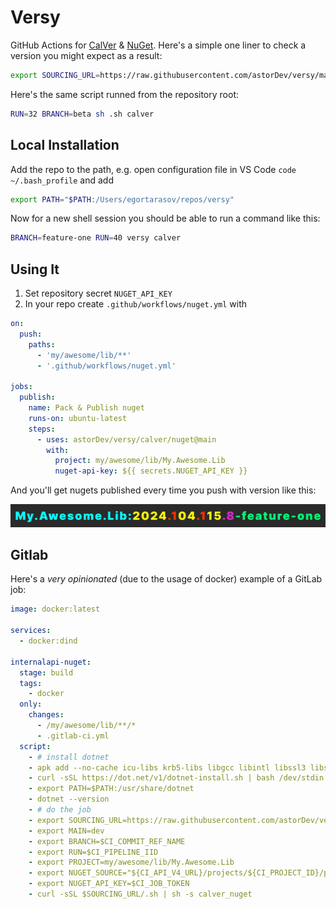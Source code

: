 # Versy

GitHub Actions for [CalVer](./calver/README.md) & [NuGet](./nuget/README.md). Here's a simple one liner to check a version you might expect as a result:

```sh
export SOURCING_URL=https://raw.githubusercontent.com/astorDev/versy/main BRANCH=beta RUN=11 && curl -sSL $SOURCING_URL/.sh | sh -s calver
```

Here's the same script runned from the repository root:

```sh
RUN=32 BRANCH=beta sh .sh calver
```

## Local Installation

Add the repo to the path, e.g. open configuration file in VS Code `code ~/.bash_profile` and add

```sh
export PATH="$PATH:/Users/egortarasov/repos/versy"
```

Now for a new shell session you should be able to run a command like this:

```sh
BRANCH=feature-one RUN=40 versy calver
```

## Using It

1. Set repository secret `NUGET_API_KEY`
2. In your repo create `.github/workflows/nuget.yml` with

```yaml
on:
  push:
    paths:
      - 'my/awesome/lib/**'
      - '.github/workflows/nuget.yml'

jobs:
  publish:
    name: Pack & Publish nuget
    runs-on: ubuntu-latest
    steps:
      - uses: astorDev/versy/calver/nuget@main
        with:
          project: my/awesome/lib/My.Awesome.Lib
          nuget-api-key: ${{ secrets.NUGET_API_KEY }}
```


And you'll get nugets published every time you push with version like this:

<img src="./calver/colored-version.png" alt="drawing" width="600"/>

## Gitlab

Here's a _very opinionated_ (due to the usage of docker) example of a GitLab job:

```yaml
image: docker:latest

services:
  - docker:dind

internalapi-nuget:
  stage: build
  tags:
    - docker
  only:
    changes:
      - /my/awesome/lib/**/*
      - .gitlab-ci.yml
  script:
    - # install dotnet
    - apk add --no-cache icu-libs krb5-libs libgcc libintl libssl3 libstdc++ zlib curl bash ca-certificates
    - curl -sSL https://dot.net/v1/dotnet-install.sh | bash /dev/stdin --channel 8.0 --install-dir /usr/share/dotnet
    - export PATH=$PATH:/usr/share/dotnet
    - dotnet --version
    - # do the job
    - export SOURCING_URL=https://raw.githubusercontent.com/astorDev/versy/main
    - export MAIN=dev
    - export BRANCH=$CI_COMMIT_REF_NAME
    - export RUN=$CI_PIPELINE_IID
    - export PROJECT=my/awesome/lib/My.Awesome.Lib
    - export NUGET_SOURCE="${CI_API_V4_URL}/projects/${CI_PROJECT_ID}/packages/nuget/index.json"
    - export NUGET_API_KEY=$CI_JOB_TOKEN
    - curl -sSL $SOURCING_URL/.sh | sh -s calver_nuget
```